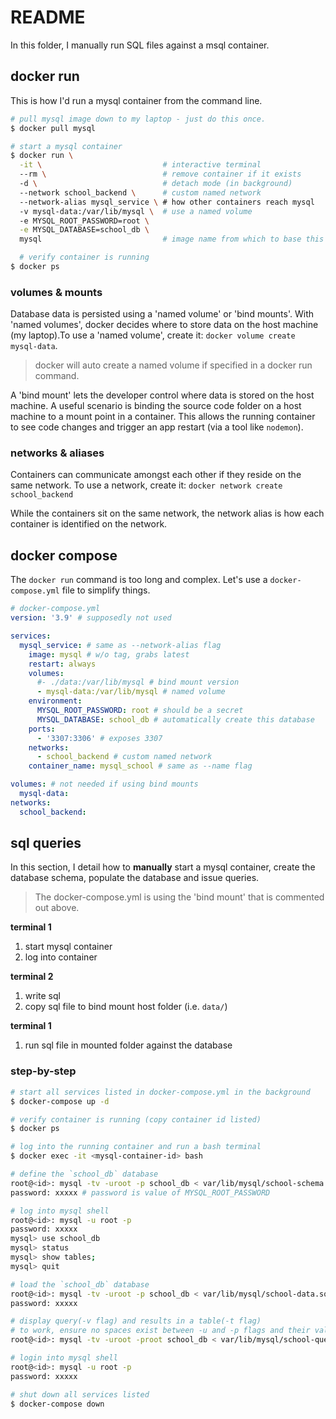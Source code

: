# README

In this folder, I manually run SQL files against a msql container.

## docker run

This is how I'd run a mysql container from the command line.

```sh
# pull mysql image down to my laptop - just do this once.
$ docker pull mysql

# start a mysql container
$ docker run \
  -it \                           # interactive terminal
  --rm \                          # remove container if it exists
  -d \                            # detach mode (in background)
  --network school_backend \      # custom named network
  --network-alias mysql_service \ # how other containers reach mysql
  -v mysql-data:/var/lib/mysql \  # use a named volume
  -e MYSQL_ROOT_PASSWORD=root \
  -e MYSQL_DATABASE=school_db \
  mysql                           # image name from which to base this container

  # verify container is running
$ docker ps
```

### volumes & mounts

Database data is persisted using a 'named volume' or 'bind mounts'. With 'named
volumes', docker decides where to store data on the host machine (my laptop).To
use a 'named volume', create it: `docker volume create mysql-data`.

> docker will auto create a named volume if specified in a docker run command.

A 'bind mount' lets the developer control where data is stored on the host
machine. A useful scenario is binding the source code folder on a host machine
to a mount point in a container. This allows the running container to see code
changes and trigger an app restart (via a tool like `nodemon`).

### networks & aliases

Containers can communicate amongst each other if they reside on the same
network. To use a network, create it: `docker network create school_backend`

While the containers sit on the same network, the network alias is how each
container is identified on the network.

## docker compose

The `docker run` command is too long and complex. Let's use a
`docker-compose.yml` file to simplify things.

```yaml
# docker-compose.yml
version: '3.9' # supposedly not used

services:
  mysql_service: # same as --network-alias flag
    image: mysql # w/o tag, grabs latest
    restart: always
    volumes:
      #- ./data:/var/lib/mysql # bind mount version
      - mysql-data:/var/lib/mysql # named volume
    environment:
      MYSQL_ROOT_PASSWORD: root # should be a secret
      MYSQL_DATABASE: school_db # automatically create this database
    ports:
      - '3307:3306' # exposes 3307
    networks:
      - school_backend # custom named network
    container_name: mysql_school # same as --name flag

volumes: # not needed if using bind mounts
  mysql-data:
networks:
  school_backend:
```

## sql queries

In this section, I detail how to **manually** start a mysql container, create
the database schema, populate the database and issue queries.

> The docker-compose.yml is using the 'bind mount' that is commented out above.

**terminal 1**

1. start mysql container
1. log into container

**terminal 2**

1. write sql
1. copy sql file to bind mount host folder (i.e. `data/`)

**terminal 1**

1. run sql file in mounted folder against the database

[^1]:
    now, the sql source file is available to the running container in
    `/var/lib/mysql/` - via the bind mount specified in the `docker-compose.yml`
    file.

### step-by-step

```sh
# start all services listed in docker-compose.yml in the background
$ docker-compose up -d

# verify container is running (copy container id listed)
$ docker ps

# log into the running container and run a bash terminal
$ docker exec -it <mysql-container-id> bash

# define the `school_db` database
root@<id>: mysql -tv -uroot -p school_db < var/lib/mysql/school-schema.sql
password: xxxxx # password is value of MYSQL_ROOT_PASSWORD

# log into mysql shell
root@<id>: mysql -u root -p
password: xxxxx
mysql> use school_db
mysql> status
mysql> show tables;
mysql> quit

# load the `school_db` database
root@<id>: mysql -tv -uroot -p school_db < var/lib/mysql/school-data.sql
password: xxxxx

# display query(-v flag) and results in a table(-t flag)
# to work, ensure no spaces exist between -u and -p flags and their values
root@<id>: mysql -tv -uroot -proot school_db < var/lib/mysql/school-queries.sql

# login into mysql shell
root@<id>: mysql -u root -p
password: xxxxx

# shut down all services listed
$ docker-compose down
```
